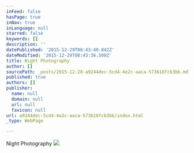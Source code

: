 ```yaml
---
inFeed: false
hasPage: true
inNav: true
inLanguage: null
starred: false
keywords: []
description: ''
datePublished: '2015-12-29T08:43:40.842Z'
dateModified: '2015-12-29T08:43:36.500Z'
title: Night Photography
author: []
sourcePath: _posts/2015-12-28-a9244dec-5cd4-4e2c-aaca-573618fcb3bb.md
published: true
authors: []
publisher:
  name: null
  domain: null
  url: null
  favicon: null
url: a9244dec-5cd4-4e2c-aaca-573618fcb3bb/index.html
_type: WebPage

---
```

Night Photography
![](https://s3-us-west-2.amazonaws.com/the-grid-img/p/41cf05d27b0f7f95df8bde8ced3ed6751b3db18a.jpg)